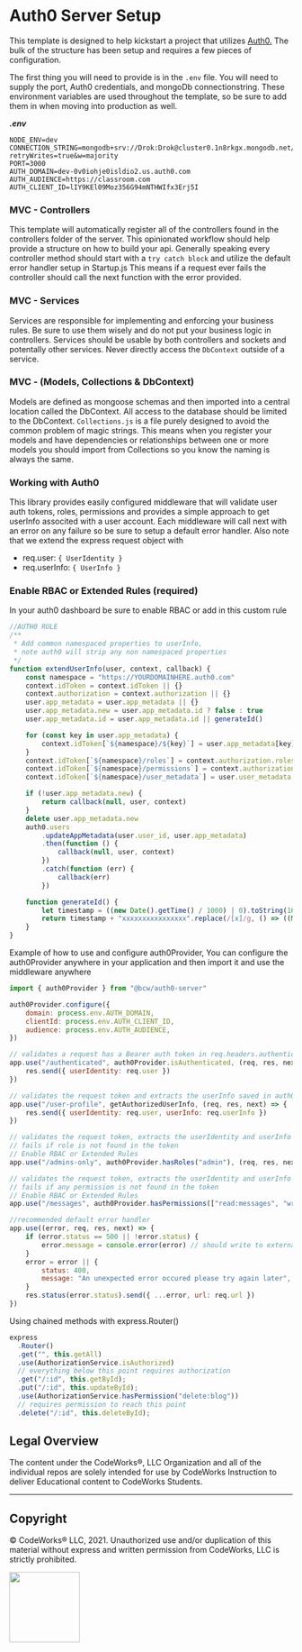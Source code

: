 # Auth0 Server Setup

This template is designed to help kickstart a project that utilizes <a href="https://auth0.com/" target="_blank">Auth0.</a> The bulk of the structure has been setup and requires a few pieces of configuration.

The first thing you will need to provide is in the `.env` file. You will need to supply the port, Auth0 credentials, and mongoDb connectionstring. These environment variables are used throughout the template, so be sure to add them in when moving into production as well.

**_.env_**

```
NODE_ENV=dev
CONNECTION_STRING=mongodb+srv://Drok:Drok@cluster0.1n8rkgx.mongodb.net/SocialForum?retryWrites=true&w=majority
PORT=3000
AUTH_DOMAIN=dev-0v0iohje0isldio2.us.auth0.com
AUTH_AUDIENCE=https://classroom.com
AUTH_CLIENT_ID=lIY9KEl09Moz356G94mNTHWIfx3Erj5I
```

### MVC - Controllers

This template will automatically register all of the controllers found in the controllers folder of the server. This opinionated workflow should help provide a structure on how to build your api. Generally speaking every controller method should start with a `try catch block` and utilize the default error handler setup in Startup.js This means if a request ever fails the controller should call the next function with the error provided.

### MVC - Services

Services are responsible for implementing and enforcing your business rules. Be sure to use them wisely and do not put your business logic in controllers. Services should be usable by both controllers and sockets and potentally other services. Never directly access the `DbContext` outside of a service.

### MVC - (Models, Collections & DbContext)

Models are defined as mongoose schemas and then imported into a central location called the DbContext. All access to the database should be limited to the DbContext. `Collections.js` is a file purely designed to avoid the common problem of magic strings. This means when you register your models and have dependencies or relationships between one or more models you should import from Collections so you know the naming is always the same.

### Working with Auth0

This library provides easily configured middleware that will validate user auth tokens, roles, permissions and provides a simple approach to get userInfo associted with a user account. Each middleware will call next with an error on any failure so be sure to setup a default error handler. Also note that we extend the express request object with

-   req.user: `{ UserIdentity }`
-   req.userInfo: `{ UserInfo }`

### Enable RBAC or Extended Rules (required)

In your auth0 dashboard be sure to enable RBAC or add in this custom rule

```javascript
//AUTH0 RULE
/**
 * Add common namespaced properties to userInfo,
 * note auth0 will strip any non namespaced properties
 */
function extendUserInfo(user, context, callback) {
	const namespace = "https://YOURDOMAINHERE.auth0.com"
	context.idToken = context.idToken || {}
	context.authorization = context.authorization || {}
	user.app_metadata = user.app_metadata || {}
	user.app_metadata.new = user.app_metadata.id ? false : true
	user.app_metadata.id = user.app_metadata.id || generateId()

	for (const key in user.app_metadata) {
		context.idToken[`${namespace}/${key}`] = user.app_metadata[key]
	}
	context.idToken[`${namespace}/roles`] = context.authorization.roles
	context.idToken[`${namespace}/permissions`] = context.authorization.permissions
	context.idToken[`${namespace}/user_metadata`] = user.user_metadata

	if (!user.app_metadata.new) {
		return callback(null, user, context)
	}
	delete user.app_metadata.new
	auth0.users
		.updateAppMetadata(user.user_id, user.app_metadata)
		.then(function () {
			callback(null, user, context)
		})
		.catch(function (err) {
			callback(err)
		})

	function generateId() {
		let timestamp = ((new Date().getTime() / 1000) | 0).toString(16)
		return timestamp + "xxxxxxxxxxxxxxxx".replace(/[x]/g, () => ((Math.random() * 16) | 0).toString(16)).toLowerCase()
	}
}
```

Example of how to use and configure auth0Provider, You can configure the auth0Provider anywhere in your application and then import it and use the middleware anywhere

```javascript
import { auth0Provider } from "@bcw/auth0-server"

auth0Provider.configure({
	domain: process.env.AUTH_DOMAIN,
	clientId: process.env.AUTH_CLIENT_ID,
	audience: process.env.AUTH_AUDIENCE,
})

// validates a request has a Bearer auth token in req.headers.authentication
app.use("/authenticated", auth0Provider.isAuthenticated, (req, res, next) => {
	res.send({ userIdentity: req.user })
})

// validates the request token and extracts the userInfo saved in auth0
app.use("/user-profile", getAuthorizedUserInfo, (req, res, next) => {
	res.send({ userIdentity: req.user, userInfo: req.userInfo })
})

// validates the request token, extracts the userIdentity and userInfo
// fails if role is not found in the token
// Enable RBAC or Extended Rules
app.use("/admins-only", auth0Provider.hasRoles("admin"), (req, res, next) => {})

// validates the request token, extracts the userIdentity and userInfo
// fails if any permission is not found in the token
// Enable RBAC or Extended Rules
app.use("/messages", auth0Provider.hasPermissions(["read:messages", "write:messages"]), (req, res, next) => {})

//recommended default error handler
app.use((error, req, res, next) => {
	if (error.status == 500 || !error.status) {
		error.message = console.error(error) // should write to external
	}
	error = error || {
		status: 400,
		message: "An unexpected error occured please try again later",
	}
	res.status(error.status).send({ ...error, url: req.url })
})
```

Using chained methods with express.Router()

```javascript
express
  .Router()
  .get("", this.getAll)
  .use(AuthorizationService.isAuthorized)
  // everything below this point requires authorization
  .get("/:id", this.getById);
  .put("/:id", this.updateById);
  .use(AuthorizationService.hasPermission("delete:blog"))
  // requires permission to reach this point
  .delete("/:id", this.deleteById);
```

## Legal Overview

The content under the CodeWorks®, LLC Organization and all of the individual repos are solely intended for use by CodeWorks Instruction to deliver Educational content to CodeWorks Students.

---

## Copyright

© CodeWorks® LLC, 2021. Unauthorized use and/or duplication of this material without express and written permission from CodeWorks, LLC is strictly prohibited.

<img src="https://bcw.blob.core.windows.net/public/img/7815839041305055" width="125">
